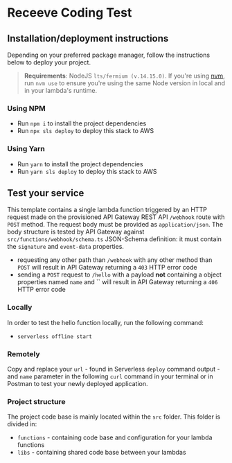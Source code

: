 # Receeve Coding Test

## Installation/deployment instructions

Depending on your preferred package manager, follow the instructions below to deploy your project.

> **Requirements**: NodeJS `lts/fermium (v.14.15.0)`. If you're using [nvm](https://github.com/nvm-sh/nvm), run `nvm use` to ensure you're using the same Node version in local and in your lambda's runtime.

### Using NPM

- Run `npm i` to install the project dependencies
- Run `npx sls deploy` to deploy this stack to AWS

### Using Yarn

- Run `yarn` to install the project dependencies
- Run `yarn sls deploy` to deploy this stack to AWS

## Test your service

This template contains a single lambda function triggered by an HTTP request made on the provisioned API Gateway REST API `/webhook` route with `POST` method. The request body must be provided as `application/json`. The body structure is tested by API Gateway against `src/functions/webhook/schema.ts` JSON-Schema definition: it must contain the `signature` and `event-data` properties.

- requesting any other path than `/webhook` with any other method than `POST` will result in API Gateway returning a `403` HTTP error code
- sending a `POST` request to `/hello` with a payload **not** containing a object properties named `name` and `` will result in API Gateway returning a `406` HTTP error code

### Locally

In order to test the hello function locally, run the following command:

- `serverless offline start` 

### Remotely

Copy and replace your `url` - found in Serverless `deploy` command output - and `name` parameter in the following `curl` command in your terminal or in Postman to test your newly deployed application.


### Project structure

The project code base is mainly located within the `src` folder. This folder is divided in:

- `functions` - containing code base and configuration for your lambda functions
- `libs` - containing shared code base between your lambdas


